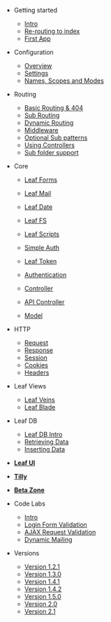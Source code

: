 * Getting started
	* [Intro](v/2.1-alpha/intro/)
	* [Re-routing to index](v/2.1-alpha/intro/htaccess.md)
	* [First App](v/2.1-alpha/intro/first.md)

* Configuration
	* [Overview](v/2.1-alpha/config/)
	* [Settings](v/2.1-alpha/config/settings.md)
	* [Names, Scopes and Modes](v/2.1-alpha/config/nsm.md)

* Routing
	* [Basic Routing & 404](v/2.1-alpha/routing/)
	* [Sub Routing](v/2.1-alpha/routing/sub-routing.md)
	* [Dynamic Routing](v/2.1-alpha/routing/dynamic.md)
	* [Middleware](v/2.1-alpha/routing/middleware.md)
	* [Optional Sub patterns](v/2.1-alpha/routing/sub-patterns.md)
	* [Using Controllers](v/2.1-alpha/routing/controller.md)
	* [Sub folder support](v/2.1-alpha/routing/sub-folder.md)

* Core
	* [Leaf Forms](v/2.1-alpha/core/forms.md)
	* [Leaf Mail](v/2.1-alpha/core/mail.md)
	* [Leaf Date](v/2.1-alpha/core/date.md)
	* [Leaf FS](v/2.1-alpha/core/fs.md)
	* [Leaf Scripts](v/2.1-alpha/core/scripts.md)
	
	* [Simple Auth](v/2.1-alpha/core/auth.md)
	* [Leaf Token](v/2.1-alpha/core/token.md)
	* [Authentication](v/2.1-alpha/core/authentication.md)
	
	* [Controller](v/2.1-alpha/core/controller.md)
	* [API Controller](v/2.1-alpha/core/api-controller.md)
	* [Model](v/2.1-alpha/core/model.md)

* HTTP
	* [Request](v/2.1-alpha/http/request.md)
	* [Response](v/2.1-alpha/http/response.md)
	* [Session](v/2.1-alpha/http/session.md)
	* [Cookies](v/2.1-alpha/http/cookies.md)
	* [Headers](v/2.1-alpha/http/headers.md)

* Leaf Views
	* [Leaf Veins](v/2.1-alpha/views/veins.md)
	* [Leaf Blade](v/2.1-alpha/views/blade.md)

* Leaf DB
	* [Leaf DB Intro](v/2.1-alpha/database/)
	* [Retrieving Data](v/2.1-alpha/database/select)
	* [Inserting Data](v/2.1-alpha/database/insert)

* [**Leaf UI**](ui/)

* [**Tilly**](tilly/)

* [**Beta Zone**](v/2.1-alpha/beta-zone/)

* Code Labs
	* [Intro](codelabs/)
	* [Login Form Validation](codelabs/v2.x/form-validation/login/)
	* [AJAX Request Validation](codelabs/v2.x/form-validation/ajax/)
	* [Dynamic Mailing](codelabs/v2.x/mail/dynamic-mail-templating/)
	
* Versions
	* [Version 1.2.1](https://leaf-docs.netlify.app/v1.2.1-alpha/index.html)
	* [Version 1.3.0](https://leaf-docs.netlify.app/v1.3.0/index.html)
	* [Version 1.4.1](https://leaf-docs.netlify.app/v1.4.1/index.html)
	* [Version 1.4.2](https://leaf-docs.netlify.app/v1.4.2/index.html)
	* [Version 1.5.0](https://leaf-docs.netlify.app/v1.5.0/index.html)
	* [Version 2.0](2.0/)
	* [Version 2.1](v/2.1-alpha/)
